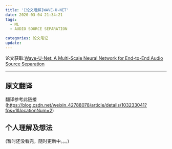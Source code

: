 ```yaml
---
title: '[论文理解]WAVE-U-NET'
date: 2020-03-04 21:34:21
tags:
  - ML
  - AUDIO SOURCE SEPARATION

categories: 论文笔记
update: 
---
```


论文获取:[Wave-U-Net: A Multi-Scale Neural Network for End-to-End Audio Source Separation](https://arxiv.org/abs/1806.03185)
****
## 原文翻译
翻译参考此链接(https://blog.csdn.net/weixin_42788078/article/details/103233041?fps=1&locationNum=2)

## 个人理解及想法
(暂时还没看完，随时更新中。。。)

